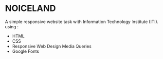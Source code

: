 # NOICELAND
A simple responsive website task with Information Technology Institute (ITI).
using :
- HTML
- CSS
- Responsive Web Design Media Queries
- Google Fonts
